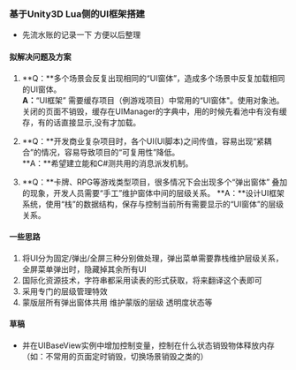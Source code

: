 ### 基于Unity3D Lua侧的UI框架搭建
- 先流水账的记录一下 方便以后整理  


#### 拟解决问题及方案
1. **Q：**多个场景会反复出现相同的“UI窗体”，造成多个场景中反复加载相同的UI窗体。  
**A：**“UI框架” 需要缓存项目（例游戏项目）中常用的“UI窗体"。使用对象池。关闭的页面不销毁，缓存在UIManager的字典中，用的时候先看池中有没有缓存，有的话直接显示,没有才加载。

2. **Q：**开发商业复杂项目时，各个UI(UI脚本)之间传值，容易出现“紧耦合”的情况，容易导致项目的“可复用性”降低。  
**A：**希望建立能和C#测共用的消息派发机制。

3. **Q：**卡牌、RPG等游戏类型项目，很多情况下会出现多个“弹出窗体” 叠加的现象，开发人员需要“手工”维护窗体中间的层级关系。
**A：**设计UI框架系统，使用“栈”的数据结构，保存与控制当前所有需要显示的“UI窗体”的层级关系。

#### 一些思路
1. 将UI分为固定/弹出/全屏三种分别做处理，弹出菜单需要靠栈维护层级关系，全屏菜单弹出时，隐藏掉其余所有UI
2. 国际化资源技术，字符串都采用读表的形式获取，将来翻译这个表即可
3. 采用专门的层级管理特效
4. 蒙版层所有弹出窗体共用 维护蒙版的层级 透明度状态等

#### 草稿
- 并在UIBaseView实例中增加控制变量，控制在什么状态销毁物体释放内存（如：不常用的页面定时销毁，切换场景销毁之类的）